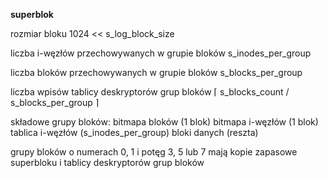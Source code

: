 **superblok**

rozmiar bloku
    1024 << s_log_block_size

liczba i-węzłów przechowywanych w grupie bloków
    s_inodes_per_group

liczba bloków przechowywanych w grupie bloków
    s_blocks_per_group

liczba wpisów tablicy deskryptorów grup bloków
    ⌈ s_blocks_count / s_blocks_per_group ⌉

składowe grupy bloków:
bitmapa bloków (1 blok)
bitmapa i-węzłów (1 blok)
tablica i-węzłów (s_inodes_per_group)
bloki danych (reszta)

grupy bloków o numerach 0, 1 i potęg 3, 5 lub 7
mają kopie zapasowe superbloku i tablicy deskryptorów grup bloków




